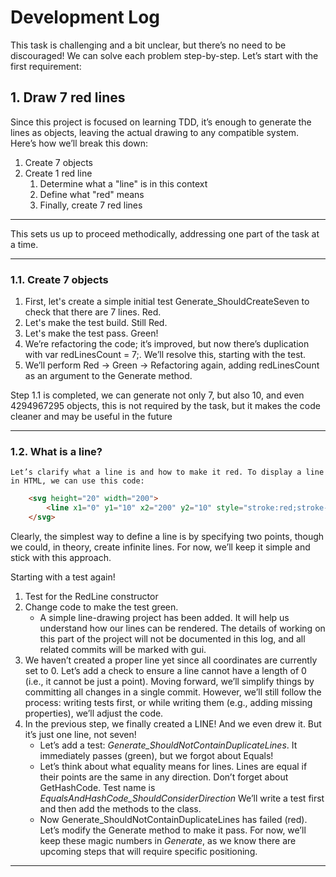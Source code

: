 # Development Log

This task is challenging and a bit unclear, but there’s no need to be discouraged! We can solve each problem step-by-step. Let’s start with the first requirement:

## 1. Draw 7 red lines

Since this project is focused on learning TDD, it’s enough to generate the lines as objects, leaving the actual drawing to any compatible system. Here’s how we’ll break this down:

1. Create 7 objects
2. Create 1 red line
    1. Determine what a "line" is in this context
    2. Define what "red" means
    3. Finally, create 7 red lines
---

This sets us up to proceed methodically, addressing one part of the task at a time.

---

### 1.1. Create 7 objects

1. First, let's create a simple initial test Generate_ShouldCreateSeven to check that there are 7 lines. Red.
2. Let's make the test build. Still Red.
3. Let's make the test pass. Green!
4. We’re refactoring the code; it’s improved, but now there’s duplication with var redLinesCount = 7;. We’ll resolve this, starting with the test.
 5. We’ll perform Red -> Green -> Refactoring again, adding redLinesCount as an argument to the Generate method.

Step 1.1 is completed, we can generate not only 7, but also 10, and even 4294967295 objects, this is not required by the task, but it makes the code cleaner and may be useful in the future

----
### 1.2. What is a line?
    Let’s clarify what a line is and how to make it red. To display a line in HTML, we can use this code:

```html
    <svg height="20" width="200">
        <line x1="0" y1="10" x2="200" y2="10" style="stroke:red;stroke-width:2" />
    </svg>
```
Clearly, the simplest way to define a line is by specifying two points, though we could, in theory, create infinite lines.
For now, we’ll keep it simple and stick with this approach.

Starting with a test again!

1. Test for the RedLine constructor
2. Change  code to make the test green.  
   * A simple line-drawing project  has been added. It will help us understand how our lines can be rendered. The details of working on this part of the project will not be documented in this log, and all related commits will be marked with gui.
3. We haven’t created a proper line yet since all coordinates are currently set to 0. Let’s add a check to ensure a line cannot have a length of 0 (i.e., it cannot be just a point). Moving forward, we’ll simplify things by committing all changes in a single commit. However, we’ll still follow the process: writing tests first, or while writing them (e.g., adding missing properties), we’ll adjust the code.
4. In the previous step, we finally created a LINE! And we even drew it. But it’s just one line, not seven!
   * Let’s add a test: _Generate_ShouldNotContainDuplicateLines_. It immediately passes (green), but we forgot about Equals!
   *  Let’s think about what equality means for lines. Lines are equal if their points are the same in any direction. Don’t forget about GetHashCode. Test name is _EqualsAndHashCode_ShouldConsiderDirection_
   We’ll write a test first and then add the methods to the class.
   * Now Generate_ShouldNotContainDuplicateLines has failed (red). Let’s modify the Generate method to make it pass.
   For now, we’ll keep these magic numbers in _Generate_, as we know there are upcoming steps that will require specific positioning. 




-----
